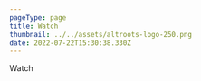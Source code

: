 ```yaml
---
pageType: page
title: Watch
thumbnail: ../../assets/altroots-logo-250.png
date: 2022-07-22T15:30:38.330Z
---
```

Watch